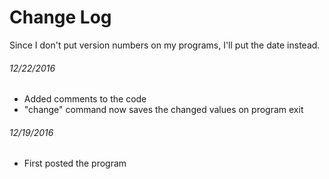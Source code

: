 # Change Log

Since I don't put version numbers on my programs, I'll put the date instead.

###### 12/22/2016
* Added comments to the code
* "change" command now saves the changed values on program exit

###### 12/19/2016
* First posted the program
